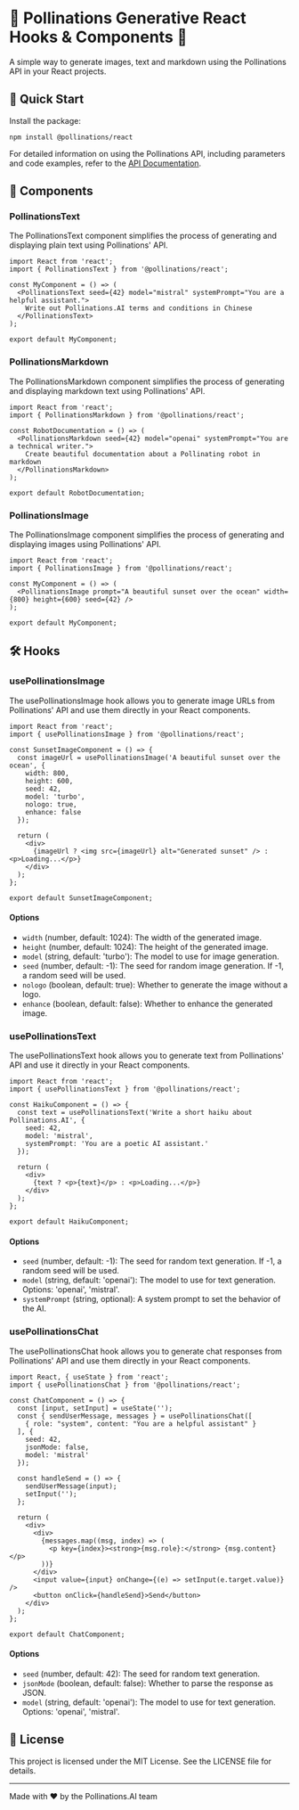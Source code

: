 # 🌸 Pollinations Generative React Hooks & Components 🌸

A simple way to generate images, text and markdown using the Pollinations API in your React projects.

## 🚀 Quick Start

Install the package:

    npm install @pollinations/react

For detailed information on using the Pollinations API, including parameters and code examples, refer to the [API Documentation](../APIDOCS.md).

## 🧩 Components

### PollinationsText

The PollinationsText component simplifies the process of generating and displaying plain text using Pollinations' API.

    import React from 'react';
    import { PollinationsText } from '@pollinations/react';

    const MyComponent = () => (
      <PollinationsText seed={42} model="mistral" systemPrompt="You are a helpful assistant.">
        Write out Pollinations.AI terms and conditions in Chinese
      </PollinationsText>
    );

    export default MyComponent;

### PollinationsMarkdown

The PollinationsMarkdown component simplifies the process of generating and displaying markdown text using Pollinations' API.

    import React from 'react';
    import { PollinationsMarkdown } from '@pollinations/react';

    const RobotDocumentation = () => (
      <PollinationsMarkdown seed={42} model="openai" systemPrompt="You are a technical writer.">
        Create beautiful documentation about a Pollinating robot in markdown
      </PollinationsMarkdown>
    );

    export default RobotDocumentation;

### PollinationsImage

The PollinationsImage component simplifies the process of generating and displaying images using Pollinations' API.

    import React from 'react';
    import { PollinationsImage } from '@pollinations/react';

    const MyComponent = () => (
      <PollinationsImage prompt="A beautiful sunset over the ocean" width={800} height={600} seed={42} />
    );

    export default MyComponent;

## 🛠️ Hooks

### usePollinationsImage

The usePollinationsImage hook allows you to generate image URLs from Pollinations' API and use them directly in your React components.

    import React from 'react';
    import { usePollinationsImage } from '@pollinations/react';

    const SunsetImageComponent = () => {
      const imageUrl = usePollinationsImage('A beautiful sunset over the ocean', {
        width: 800,
        height: 600,
        seed: 42,
        model: 'turbo',
        nologo: true,
        enhance: false
      });

      return (
        <div>
          {imageUrl ? <img src={imageUrl} alt="Generated sunset" /> : <p>Loading...</p>}
        </div>
      );
    };

    export default SunsetImageComponent;

#### Options

- `width` (number, default: 1024): The width of the generated image.
- `height` (number, default: 1024): The height of the generated image.
- `model` (string, default: 'turbo'): The model to use for image generation.
- `seed` (number, default: -1): The seed for random image generation. If -1, a random seed will be used.
- `nologo` (boolean, default: true): Whether to generate the image without a logo.
- `enhance` (boolean, default: false): Whether to enhance the generated image.

### usePollinationsText

The usePollinationsText hook allows you to generate text from Pollinations' API and use it directly in your React components.

    import React from 'react';
    import { usePollinationsText } from '@pollinations/react';

    const HaikuComponent = () => {
      const text = usePollinationsText('Write a short haiku about Pollinations.AI', { 
        seed: 42,
        model: 'mistral',
        systemPrompt: 'You are a poetic AI assistant.'
      });
      
      return (
        <div>
          {text ? <p>{text}</p> : <p>Loading...</p>}
        </div>
      );
    };

    export default HaikuComponent;

#### Options

- `seed` (number, default: -1): The seed for random text generation. If -1, a random seed will be used.
- `model` (string, default: 'openai'): The model to use for text generation. Options: 'openai', 'mistral'.
- `systemPrompt` (string, optional): A system prompt to set the behavior of the AI.

### usePollinationsChat

The usePollinationsChat hook allows you to generate chat responses from Pollinations' API and use them directly in your React components.

    import React, { useState } from 'react';
    import { usePollinationsChat } from '@pollinations/react';

    const ChatComponent = () => {
      const [input, setInput] = useState('');
      const { sendUserMessage, messages } = usePollinationsChat([
        { role: "system", content: "You are a helpful assistant" }
      ], { 
        seed: 42, 
        jsonMode: false,
        model: 'mistral'
      });

      const handleSend = () => {
        sendUserMessage(input);
        setInput('');
      };

      return (
        <div>
          <div>
            {messages.map((msg, index) => (
              <p key={index}><strong>{msg.role}:</strong> {msg.content}</p>
            ))}
          </div>
          <input value={input} onChange={(e) => setInput(e.target.value)} />
          <button onClick={handleSend}>Send</button>
        </div>
      );
    };

    export default ChatComponent;

#### Options

- `seed` (number, default: 42): The seed for random text generation.
- `jsonMode` (boolean, default: false): Whether to parse the response as JSON.
- `model` (string, default: 'openai'): The model to use for text generation. Options: 'openai', 'mistral'.

## 📜 License

This project is licensed under the MIT License. See the LICENSE file for details.

---

Made with ❤️ by the Pollinations.AI team